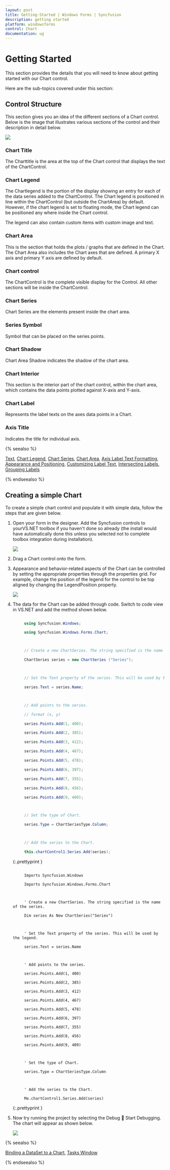 ```yaml
---
layout: post
title: Getting-Started | Windows Forms | Syncfusion
description: getting started
platform: windowsforms
control: Chart
documentation: ug
---
```


# Getting Started

This section provides the details that you will need to know about getting started with our Chart control. 

Here are the sub-topics covered under this section:

## Control Structure

This section gives you an idea of the different sections of a Chart control. Below is the image that illustrates various sections of the control and their description in detail below.



![](Getting-Started_images/Getting-Started_img1.jpeg)




### Chart Title

The Charttitle is the area at the top of the Chart control that displays the text of the ChartControl.

### Chart Legend 

The Chartlegend is the portion of the display showing an entry for each of the data series added to the ChartControl. The Chart legend is positioned in line within the ChartControl (but outside the ChartArea) by default. However, if the chart legend is set to floating mode, the Chart legend can be positioned any where inside the Chart control.

The legend can also contain custom items with custom image and text.

### Chart Area 

This is the section that holds the plots / graphs that are defined in the Chart. The Chart Area also includes the Chart axes that are defined. A primary X axis and primary Y axis are defined by default.

### Chart control

The ChartControl is the complete visible display for the Control. All other sections will be inside the ChartControl. 

### Chart Series

Chart Series are the elements present inside the chart area.

### Series Symbol

Symbol that can be placed on the series points.

### Chart Shadow

Chart Area Shadow indicates the shadow of the chart area.

### Chart Interior

This section is the interior part of the chart control, within the chart area, which contains the data points plotted against X-axis and Y-axis.

### Chart Label

Represents the label texts on the axes data points in a Chart.

### Axis Title

Indicates the title for individual axis.

{% seealso %}

[Text](http://help.syncfusion.com/windowsforms/chart/chart-appearance#foreground-settings), [Chart Legend](http://help.syncfusion.com/windowsforms/chart/chart-legend-and-legend-items), [Chart Series](http://help.syncfusion.com/windowsforms/chart/chart-series), [Chart Area](http://help.syncfusion.com/windowsforms/chart/chart-area), [Axis Label Text Formatting](http://help.syncfusion.com/windowsforms/chart/chart-axes#axis-label-text-formatting), [Appearance and Positioning](http://help.syncfusion.com/windowsforms/chart/chart-axes#axis-label-text-formatting), [Customizing Label Text](http://help.syncfusion.com/windowsforms/chart/chart-axes#customizing-label-text), [Intersecting Labels](http://help.syncfusion.com/windowsforms/chart/chart-axes#intersecting-labels), [Grouping Labels](http://help.syncfusion.com/windowsforms/chart/chart-axes#grouping-labels)

{% endseealso %}

## Creating a simple Chart

To create a simple chart control and populate it with simple data, follow the steps that are given below.

1. Open your form in the designer. Add the Syncfusion controls to yourVS.NET toolbox if you haven't done so already (the install would have automatically done this unless you selected not to complete toolbox integration during installation). 



   ![](Getting-Started_images/Getting-Started_img2.jpeg)




2. Drag a Chart control onto the form.
3. Appearance and behavior-related aspects of the Chart can be controlled by setting the appropriate properties through the properties grid. For example, change the position of the legend for the control to be top aligned by changing the LegendPosition property. 



   ![](Getting-Started_images/Getting-Started_img3.jpeg) 





4. The data for the Chart can be added through code. Switch to code view in VS.NET and add the method shown below.

   ~~~ cs

		using Syncfusion.Windows;

		using Syncfusion.Windows.Forms.Chart;



		// Create a new ChartSeries. The string specified is the name of the series.

		ChartSeries series = new ChartSeries ("Series");



		// Set the Text property of the series. This will be used by the legend to display a descriptive name.

		series.Text = series.Name;



		// Add points to the series.

		// format (x, y)

		series.Points.Add(1, 400);

		series.Points.Add(2, 385);

		series.Points.Add(3, 412);

		series.Points.Add(4, 467);

		series.Points.Add(5, 478);

		series.Points.Add(6, 397);

		series.Points.Add(7, 355);

		series.Points.Add(8, 456);

		series.Points.Add(9, 409);



		// Set the type of Chart.

		series.Type = ChartSeriesType.Column;    



		// Add the series to the Chart.

		this.chartControl1.Series.Add(series);

   ~~~
   {:.prettyprint }
         

   ~~~ vbnet

		Imports Syncfusion.Windows

		Imports Syncfusion.Windows.Forms.Chart



		' Create a new ChartSeries. The string specified is the name of the series.

		Dim series As New ChartSeries("Series")



		' Set the Text property of the series. This will be used by the legend.

		series.Text = series.Name



		' Add points to the series.

		series.Points.Add(1, 400)

		series.Points.Add(2, 385)

		series.Points.Add(3, 412)

		series.Points.Add(4, 467)

		series.Points.Add(5, 478)

		series.Points.Add(6, 397)

		series.Points.Add(7, 355)

		series.Points.Add(8, 456)

		series.Points.Add(9, 409)



		' Set the type of Chart.

		series.Type = ChartSeriesType.Column



		' Add the series to the Chart.

		Me.chartControl1.Series.Add(series)

   ~~~
   {:.prettyprint }
   
5. Now try running the project by selecting the Debug  Start Debugging. The chart will appear as shown below.



   ![](Getting-Started_images/Getting-Started_img4.jpeg)
   
   
{% seealso %}

[Binding a DataSet to a Chart](http://help.syncfusion.com/windowsforms/chart/chart-data#binding-a-dataset-to-the-chart), [Tasks Window](http://help.syncfusion.com/windowsforms/chart/design-time-features#tasks-window)

{% endseealso %}
